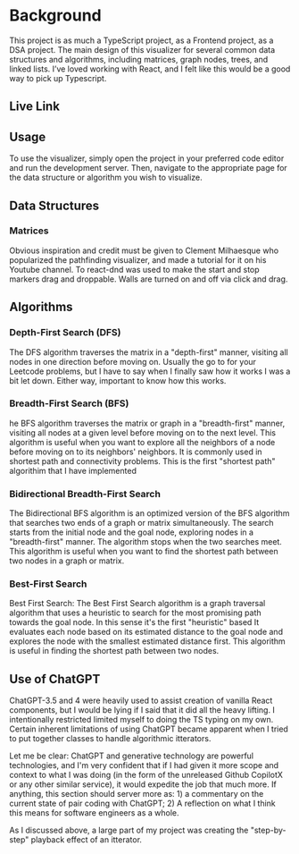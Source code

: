 # Background

This project is as much a TypeScript project, as a Frontend project, as a DSA project. The main design of this  visualizer for several common data structures and algorithms, including matrices, graph nodes, trees, and linked lists. I’ve loved working with React, and I felt like this would be a good way to pick up Typescript. 

## Live Link




## Usage

To use the visualizer, simply open the project in your preferred code editor and run the development server. Then, navigate to the appropriate page for the data structure or algorithm you wish to visualize.

## Data Structures

### Matrices

Obvious inspiration and credit must be given to Clement Milhaesque who popularized the pathfinding visualizer, and made a tutorial for it on his Youtube channel. To react-dnd was used to make the start and stop markers drag and droppable. Walls are turned on and off via click and drag.

## Algorithms

### Depth-First Search (DFS)

The DFS algorithm traverses the matrix in a "depth-first" manner, visiting all nodes in one direction before moving on. Usually the go to for your Leetcode problems, but I have to say when I finally saw how it works I was a bit let down. Either way, important to know how this works.

### Breadth-First Search (BFS)

he BFS algorithm traverses the matrix or graph in a "breadth-first" manner, visiting all nodes at a given level before moving on to the next level. This algorithm is useful when you want to explore all the neighbors of a node before moving on to its neighbors' neighbors. It is commonly used in shortest path and connectivity problems. This is the first "shortest path" algorithim that I have implemented

### Bidirectional Breadth-First Search

The Bidirectional BFS algorithm is an optimized version of the BFS algorithm that searches two ends of a graph or matrix simultaneously. The search starts from the initial node and the goal node, exploring nodes in a "breadth-first" manner. The algorithm stops when the two searches meet. This algorithm is useful when you want to find the shortest path between two nodes in a graph or matrix.

### Best-First Search

Best First Search: The Best First Search algorithm is a graph traversal algorithm that uses a heuristic to search for the most promising path towards the goal node. In this sense it's the first "heuristic" based  It evaluates each node based on its estimated distance to the goal node and explores the node with the smallest estimated distance first. This algorithm is useful in finding the shortest path between two nodes.

## Use of ChatGPT

ChatGPT-3.5 and 4 were heavily used to assist creation of vanilla React components, but I would be lying if I said that it did all the heavy lifting. I intentionally restricted limited myself to doing the TS typing on my own. Certain inherent limitations of using ChatGPT became apparent when I tried to put together classes to handle algorithmic itterators. 

Let me be clear: ChatGPT and generative technology are powerful technologies, and I'm very confident that if I had given it more scope and context to what I was doing (in the form of the unreleased Github CopilotX or any other similar service), it would expedite the job that much more. If anything, this section should server more as: 1) a commentary on the current state of pair coding with ChatGPT; 2) A reflection on what I think this means for software engineers as a whole.

As I discussed above, a large part of my project was creating the "step-by-step" playback effect of an itterator. 

